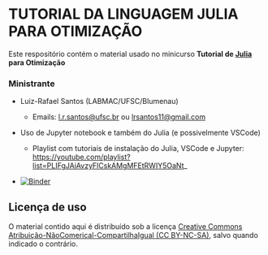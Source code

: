 #  TUTORIAL DA LINGUAGEM JULIA PARA OTIMIZAÇÃO

Este respositório contém o material usado no minicurso **Tutorial de [Julia](www.julialang.org) para Otimização**

### Ministrante
- Luiz-Rafael Santos (LABMAC/UFSC/Blumenau)
    * Emails: [l.r.santos@ufsc.br](mailto:l.r.santos@ufsc.br) ou [lrsantos11@gmail.com](mailto:lrsantos11@ufsc.br)

- Uso de Jupyter notebook e também do Julia (e possivelmente VSCode)
    * Playlist com tutoriais de instalação do Julia, VSCode e Jupyter: https://youtube.com/playlist?list=PLIFgJAiAvzyFlCskAMgMFEtRWIY5OaNt_

<!-- - Playlist do Youtube:  -->

- [![Binder](https://mybinder.org/badge_logo.svg)](https://mybinder.org/v2/gh/lrsantos11/Tutorial-Julia/main)
## Licença de uso

O material contido aqui é distribuído sob a licença [Creative Commons Atribuição-NãoComerical-CompartilhaIgual (CC BY-NC-SA)](https://creativecommons.org/licenses/by-nc-sa/4.0), salvo quando indicado o contrário.